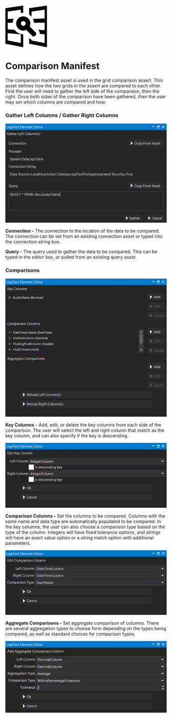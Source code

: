﻿![](images/ComparisonManifest.png)
# Comparison Manifest



The comparison manifest asset is used in the grid comparison assert. This asset defines how the two grids in the assert are compared to each other. First the user will need to gather the left side of the comparison, then the right. Once both sides of the comparison have been gathered, then the user may set which columns are compared and how.



### Gather Left Columns / Gather Right Columns

![](images/ComparisonManifestEditor1.png)





**Connection -** The connection to the location of the data to be compared. The connection can be set from an existing connection asset or typed into the connection string box.



**Query -** The query used to gather the data to be compared. This can be typed in the editor box, or pulled from an existing query asset.



### Comparisons

![](images/ComparisonManifestEditor2.png)





**Key Columns -** Add, edit, or delete the key columns from each side of the comparison. The user will select the left and right column that match as the key column, and can also specify if the key is descending.

![](images/ComparisonManifestEditor3.png)





**Comparison Columns -** Set the columns to be compared. Columns with the same name and data type are automatically populated to be compared. In the key columns, the user can also choose a comparison type based on the type of the column. Integers will have fixed tolerance options, and strings will have an exact value option or a string match option with additional parameters.

![](images/ComparisonManifestEditor4.png)







**Aggregate Comparisons -** Set aggregate comparison of columns. There are several aggregation types to choose form depending on the types being compared, as well as standard choices for comparison types.

![](images/ComparisonManifestEditor5.png)

